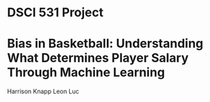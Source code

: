 # DSCI 531 Project
# Bias in Basketball: Understanding What Determines Player Salary Through Machine Learning

Harrison Knapp
Leon Luc
